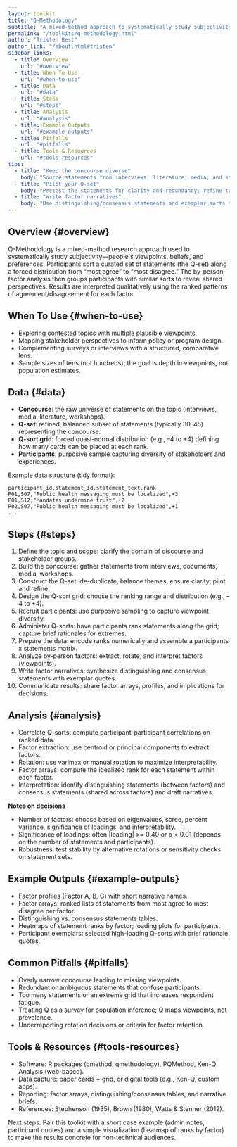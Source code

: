 ```yaml
---
layout: toolkit
title: "Q-Methodology"
subtitle: "A mixed-method approach to systematically study subjectivity"
permalink: "/toolkits/q-methodology.html"
author: "Tristen Best"
author_link: "/about.html#tristen"
sidebar_links:
  - title: Overview
    url: "#overview"
  - title: When To Use
    url: "#when-to-use"
  - title: Data
    url: "#data"
  - title: Steps
    url: "#steps"
  - title: Analysis
    url: "#analysis"
  - title: Example Outputs
    url: "#example-outputs"
  - title: Pitfalls
    url: "#pitfalls"
  - title: Tools & Resources
    url: "#tools-resources"
tips:
  - title: "Keep the concourse diverse"
    body: "Source statements from interviews, literature, media, and stakeholders to cover the full range of viewpoints."
  - title: "Pilot your Q-set"
    body: "Pretest the statements for clarity and redundancy; refine to ~30-45 items that balance breadth and respondent burden."
  - title: "Write factor narratives"
    body: "Use distinguishing/consensus statements and exemplar sorts to craft clear, human-readable descriptions of each viewpoint."
---
```


## Overview {#overview}

Q-Methodology is a mixed-method research approach used to systematically study subjectivity—people's viewpoints, beliefs, and preferences. Participants sort a curated set of statements (the Q-set) along a forced distribution from “most agree” to “most disagree.” The by-person factor analysis then groups participants with similar sorts to reveal shared perspectives. Results are interpreted qualitatively using the ranked patterns of agreement/disagreement for each factor.

## When To Use {#when-to-use}

- Exploring contested topics with multiple plausible viewpoints.
- Mapping stakeholder perspectives to inform policy or program design.
- Complementing surveys or interviews with a structured, comparative lens.
- Sample sizes of tens (not hundreds); the goal is depth in viewpoints, not population estimates.

## Data {#data}

- **Concourse**: the raw universe of statements on the topic (interviews, media, literature, workshops).
- **Q-set**: refined, balanced subset of statements (typically 30–45) representing the concourse.
- **Q-sort grid**: forced quasi-normal distribution (e.g., –4 to +4) defining how many cards can be placed at each rank.
- **Participants**: purposive sample capturing diversity of stakeholders and experiences.

Example data structure (tidy format):

```
participant_id,statement_id,statement_text,rank
P01,S07,"Public health messaging must be localized",+3
P01,S12,"Mandates undermine trust",-2
P02,S07,"Public health messaging must be localized",+1
...
```

## Steps {#steps}

1. Define the topic and scope: clarify the domain of discourse and stakeholder groups.
2. Build the concourse: gather statements from interviews, documents, media, workshops.
3. Construct the Q-set: de-duplicate, balance themes, ensure clarity; pilot and refine.
4. Design the Q-sort grid: choose the ranking range and distribution (e.g., –4 to +4).
5. Recruit participants: use purposive sampling to capture viewpoint diversity.
6. Administer Q-sorts: have participants rank statements along the grid; capture brief rationales for extremes.
7. Prepare the data: encode ranks numerically and assemble a participants x statements matrix.
8. Analyze by-person factors: extract, rotate, and interpret factors (viewpoints).
9. Write factor narratives: synthesize distinguishing and consensus statements with exemplar quotes.
10. Communicate results: share factor arrays, profiles, and implications for decisions.

## Analysis {#analysis}

- Correlate Q-sorts: compute participant-participant correlations on ranked data.
- Factor extraction: use centroid or principal components to extract factors.
- Rotation: use varimax or manual rotation to maximize interpretability.
- Factor arrays: compute the idealized rank for each statement within each factor.
- Interpretation: identify distinguishing statements (between factors) and consensus statements (shared across factors) and draft narratives.

**Notes on decisions**

- Number of factors: choose based on eigenvalues, scree, percent variance, significance of loadings, and interpretability.
- Significance of loadings: often |loading| >= 0.40 or p < 0.01 (depends on the number of statements and participants).
- Robustness: test stability by alternative rotations or sensitivity checks on statement sets.

## Example Outputs {#example-outputs}

- Factor profiles (Factor A, B, C) with short narrative names.
- Factor arrays: ranked lists of statements from most agree to most disagree per factor.
- Distinguishing vs. consensus statements tables.
- Heatmaps of statement ranks by factor; loading plots for participants.
- Participant exemplars: selected high-loading Q-sorts with brief rationale quotes.

## Common Pitfalls {#pitfalls}

- Overly narrow concourse leading to missing viewpoints.
- Redundant or ambiguous statements that confuse participants.
- Too many statements or an extreme grid that increases respondent fatigue.
- Treating Q as a survey for population inference; Q maps viewpoints, not prevalence.
- Underreporting rotation decisions or criteria for factor retention.

## Tools & Resources {#tools-resources}

- Software: R packages (qmethod, qmethodology), PQMethod, Ken-Q Analysis (web-based).
- Data capture: paper cards + grid, or digital tools (e.g., Ken-Q, custom apps).
- Reporting: factor arrays, distinguishing/consensus tables, and narrative briefs.
- References: Stephenson (1935), Brown (1980), Watts & Stenner (2012).

Next steps: Pair this toolkit with a short case example (admin notes, participant quotes) and a simple visualization (heatmap of ranks by factor) to make the results concrete for non-technical audiences.
